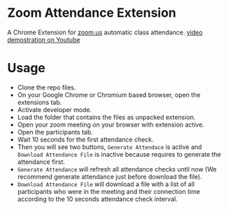 # Zoom Attendance Extension

A Chrome Extension for [zoom.us](https://zoom.us/) automatic class attendance.
[video demostration on Youtube](https://www.youtube.com/watch?v=nDBmKk-5e1g)

# Usage

* Clone the repo files.
* On your Google Chrome or Chromium based browser, open the extensions tab.
* Activate developer mode.
* Load the folder that contains the files as unpacked extension.
* Open your zoom meeting on your browser with extension active.
* Open the participants tab.
* Wait 10 seconds for the first attendance check.
* Then you will see two buttons, `Generate Attendace` is active and `Download Attendance File` is inactive because requires to generate the attendance first.
* `Generate Attendance` will refresh all attendance checks until now (We recommend generate attendance just before download the file).
* `Download Attendance File` will download a file with a list of all participants who were in the meeting and their connection time according to the 10 seconds attendance check interval.